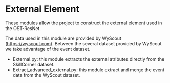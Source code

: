 # External Element

These modules allow the project to construct the external element used in the OST-ResNet.

The data used in this module are provided by WyScout (https://wyscout.com). Between the several dataset provided by WyScout we take advantage of the event dataset.

- External.py: this module extracts the external atributes directly from the SkillCorner dataset.
- Extract_advanced_external.py: this module extract and merge the event data from the WyScout dataset.
